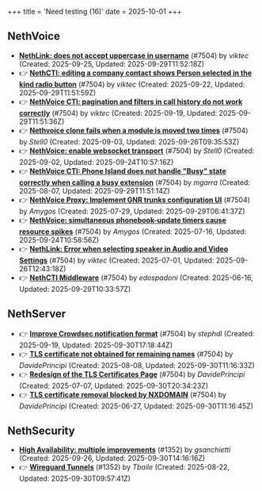 +++
title = 'Need testing (16)'
date = 2025-10-01
+++

## NethVoice
- **[NethLink: does not accept uppercase in username](https://github.com/NethServer/dev/issues/7656)** (#7504) by *viktec* (Created: 2025-09-25, Updated: 2025-09-29T11:52:18Z)
- :point_right: **[NethCTI: editing a company contact shows Person selected in the kind radio button](https://github.com/NethServer/dev/issues/7646)** (#7504) by *viktec* (Created: 2025-09-22, Updated: 2025-09-29T11:51:59Z)
- :point_right: **[NethVoice CTI: pagination and filters in call history do not work correctly](https://github.com/NethServer/dev/issues/7639)** (#7504) by *viktec* (Created: 2025-09-19, Updated: 2025-09-29T11:51:36Z)
- :point_right: **[Nethvoice clone fails when a module is moved two times](https://github.com/NethServer/dev/issues/7616)** (#7504) by *Stell0* (Created: 2025-09-03, Updated: 2025-09-26T09:35:53Z)
- :point_right: **[NethVoice: enable websocket transport](https://github.com/NethServer/dev/issues/7611)** (#7504) by *Stell0* (Created: 2025-09-02, Updated: 2025-09-24T10:57:16Z)
- :point_right: **[NethVoice CTI: Phone Island does not handle "Busy" state correctly when calling a busy extension](https://github.com/NethServer/dev/issues/7599)** (#7504) by *mgarra* (Created: 2025-08-07, Updated: 2025-09-29T11:51:14Z)
- :point_right: **[NethVoice Proxy: Implement GNR trunks configuration UI](https://github.com/NethServer/dev/issues/7578)** (#7504) by *Amygos* (Created: 2025-07-29, Updated: 2025-09-29T06:41:37Z)
- :point_right: **[NethVoice: simultaneous phonebook-update timers cause resource spikes](https://github.com/NethServer/dev/issues/7555)** (#7504) by *Amygos* (Created: 2025-07-16, Updated: 2025-09-24T10:58:56Z)
- :point_right: **[NethLink: Error when selecting speaker in Audio and Video Settings](https://github.com/NethServer/dev/issues/7538)** (#7504) by *viktec* (Created: 2025-07-01, Updated: 2025-09-26T12:43:18Z)
- :point_right: **[NethCTI Middleware](https://github.com/NethServer/dev/issues/7504)** (#7504) by *edospadoni* (Created: 2025-06-16, Updated: 2025-09-29T10:33:57Z)

## NethServer
- :point_right: **[Improve Crowdsec notification format](https://github.com/NethServer/dev/issues/7641)** (#7504) by *stephdl* (Created: 2025-09-19, Updated: 2025-09-30T17:18:44Z)
- :point_right: **[TLS certificate not obtained for remaining names](https://github.com/NethServer/dev/issues/7601)** (#7504) by *DavidePrincipi* (Created: 2025-08-08, Updated: 2025-09-30T11:16:33Z)
- :point_right: **[Redesign of the TLS Certificates Page](https://github.com/NethServer/dev/issues/7544)** (#7504) by *DavidePrincipi* (Created: 2025-07-07, Updated: 2025-09-30T20:34:23Z)
- :point_right: **[TLS certificate removal blocked by NXDOMAIN](https://github.com/NethServer/dev/issues/7530)** (#7504) by *DavidePrincipi* (Created: 2025-06-27, Updated: 2025-09-30T11:16:45Z)

## NethSecurity
- **[High Availability: multiple improvements](https://github.com/NethServer/nethsecurity/issues/1380)** (#1352) by *gsanchietti* (Created: 2025-09-26, Updated: 2025-09-30T14:16:16Z)
- :point_right: **[Wireguard Tunnels](https://github.com/NethServer/nethsecurity/issues/1352)** (#1352) by *Tbaile* (Created: 2025-08-22, Updated: 2025-09-30T09:57:41Z)

